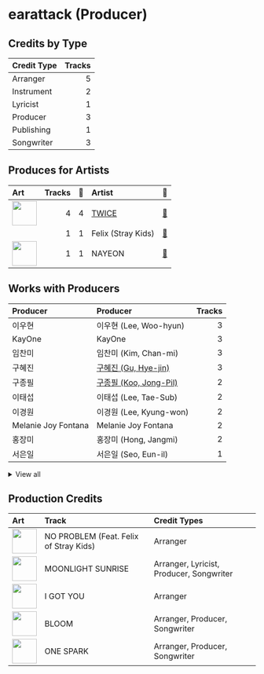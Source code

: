 # earattack (Producer)

## Credits by Type

| Credit Type | Tracks |
|:---|---:|
| Arranger | 5 |
| Instrument | 2 |
| Lyricist | 1 |
| Producer | 3 |
| Publishing | 1 |
| Songwriter | 3 |

## Produces for Artists

| Art | Tracks | 💚 | Artist | 🔗 |
|:---|---:|---:|:---|:---|
| <img src="https://i.scdn.co/image/ab6761610000e5eb0c6952f39ba680489149a54c" alt="" width="50" /> | 4 | 4 | [TWICE](../../artists/twice/overview.md) | [🔗](https://open.spotify.com/artist/7n2Ycct7Beij7Dj7meI4X0) |
| | 1 | 1 | Felix (Stray Kids) | [🔗](https://open.spotify.com/artist/40zyx4iztMjRbIIoI802r4) |
| <img src="https://i.scdn.co/image/ab6761610000e5ebc6b06646a678916fab69b37e" alt="" width="50" /> | 1 | 1 | NAYEON | [🔗](https://open.spotify.com/artist/1VwDG9aBflQupaFNjUru9A) |

## Works with Producers

| Producer | Producer | Tracks |
|:---|:---|---:|
| 이우현 | 이우현 (Lee, Woo-hyun) | 3 |
| KayOne | KayOne | 3 |
| 임찬미 | 임찬미 (Kim, Chan-mi) | 3 |
| 구혜진 | [구혜진 (Gu, Hye-jin)](../구혜진_(gu,_hye-jin)/overview.md) | 3 |
| 구종필 | [구종필 (Koo, Jong-Pil)](../구종필_(koo,_jong-pil)/overview.md) | 2 |
| 이태섭 | 이태섭 (Lee, Tae-Sub) | 2 |
| 이경원 | 이경원 (Lee, Kyung-won) | 2 |
| Melanie Joy Fontana | Melanie Joy Fontana | 2 |
| 홍장미 | 홍장미 (Hong, Jangmi) | 2 |
| 서은일 | 서은일 (Seo, Eun-il) | 1 |


<details>
<summary>View all</summary>

| Producer | Producer | Tracks |
|:---|:---|---:|
| Sam Carter | Sam Carter | 1 |
| Josh Gudwin | [Josh Gudwin](../josh_gudwin/overview.md) | 1 |
| Kyler Niko | Kyler Niko | 1 |
| Jonah Marais | Jonah Marais | 1 |
| dwilly | dwilly | 1 |
| Arschtritt Lindgren | [Arschtritt Lindgren](../arschtritt_lindgren/overview.md) | 1 |
| Kaedi Dalley | Kaedi Dalley | 1 |
| 유정연 | 유정연 (Yoo, Jeong-yeon) | 1 |
| Lexxi Saal | Lexxi Saal | 1 |
| 엄세희 | [엄세희 (Um, Se-Hee)](../엄세희_(um,_se-hee)/overview.md) | 1 |
| 심은지 | [심은지 (Sim, Eunjee)](../심은지_(sim,_eunjee)/overview.md) | 1 |
| Shift K3Y | Shift K3Y | 1 |
| Paulina Cerrilla | Paulina Cerrilla | 1 |
| Jake Torrey | Jake Torrey | 1 |
| Nina Ann Nelson | Nina Ann Nelson | 1 |
| 이상엽 | 이상엽 (Lee, Sang-yeob) | 1 |
| Daniel Seavey | Daniel Seavey | 1 |
| GG Ramirez | GG Ramirez | 1 |
| Sophia Pae | Sophia Pae | 1 |

</details>


## Production Credits

| Art | Track | Credit Types |
|:---|:---|:---|
| <img src="https://i.scdn.co/image/ab67616d0000b2735fb4a9cfbeb3b7beb337ed02" alt="" width="50" /> | NO PROBLEM (Feat. Felix of Stray Kids) | Arranger |
| <img src="https://i.scdn.co/image/ab67616d0000b27359f57a5ca507a3d3fed81ea6" alt="" width="50" /> | MOONLIGHT SUNRISE | Arranger, Lyricist, Producer, Songwriter |
| <img src="https://i.scdn.co/image/ab67616d0000b273bd8c739ce7e59ae9414c7a26" alt="" width="50" /> | I GOT YOU | Arranger |
| <img src="https://i.scdn.co/image/ab67616d0000b273bd8c739ce7e59ae9414c7a26" alt="" width="50" /> | BLOOM | Arranger, Producer, Songwriter |
| <img src="https://i.scdn.co/image/ab67616d0000b273bd8c739ce7e59ae9414c7a26" alt="" width="50" /> | ONE SPARK | Arranger, Producer, Songwriter |